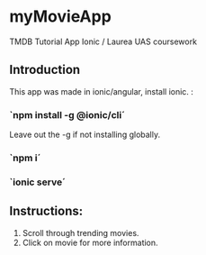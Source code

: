 # myMovieApp
TMDB Tutorial App Ionic / Laurea UAS coursework

## Introduction

This app was made in ionic/angular, install ionic. :

### `npm install -g @ionic/cli´

Leave out the -g if not installing globally.

### `npm i´

### `ionic serve´

## Instructions:

1. Scroll through trending movies.
2. Click on movie for more information.


